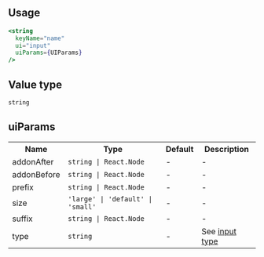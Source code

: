 ## Usage

```jsx
<string
  keyName="name"
  ui="input"
  uiParams={UIParams}
/>
```

<!-- STORY -->

## Value type

```js
string
```
## uiParams

<table>
  <tr>
    <th>Name</th>
    <th>Type</th>
    <th>Default</th>
    <th>Description</th>
  <tr>
  <tr>
    <td>addonAfter</td>
    <td><code>string | React.Node</code></td>
    <td>-</td>
    <td>-</td>
  <tr>
  <tr>
    <td>addonBefore</td>
    <td><code>string | React.Node</code></td>
    <td>-</td>
    <td>-</td>
  <tr>
  <tr>
    <td>prefix</td>
    <td><code>string | React.Node</code></td>
    <td>-</td>
    <td>-</td>
  <tr>
  <tr>
    <td>size</td>
    <td><code>'large' | 'default' | 'small'</code></td>
    <td>-</td>
    <td>-</td>
  <tr>
  <tr>
    <td>suffix</td>
    <td><code>string | React.Node</code></td>
    <td>-</td>
    <td>-</td>
  <tr>
  <tr>
    <td>type</td>
    <td><code>string</code></td>
    <td>-</td>
    <td>See <a href="https://developer.mozilla.org/en-US/docs/Web/HTML/Element/input#Form_%3Cinput%3E_types">input type</a></td>
  </tr>
</table>